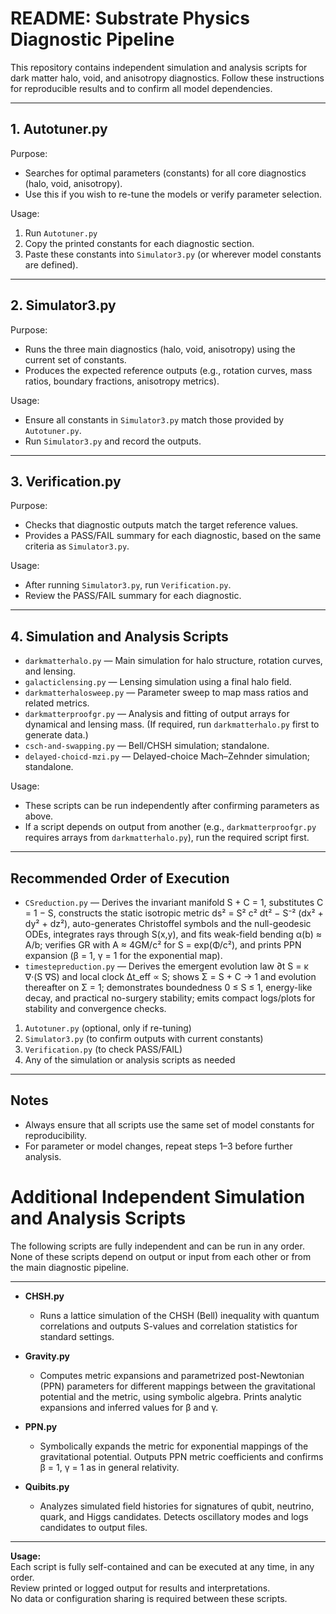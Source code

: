 # README: Substrate Physics Diagnostic Pipeline

This repository contains independent simulation and analysis scripts for dark matter halo, void, and anisotropy diagnostics. Follow these instructions for reproducible results and to confirm all model dependencies.

---

## 1. Autotuner.py

Purpose:
- Searches for optimal parameters (constants) for all core diagnostics (halo, void, anisotropy).
- Use this if you wish to re-tune the models or verify parameter selection.

Usage:
1. Run `Autotuner.py`
2. Copy the printed constants for each diagnostic section.
3. Paste these constants into `Simulator3.py` (or wherever model constants are defined).

---

## 2. Simulator3.py

Purpose:
- Runs the three main diagnostics (halo, void, anisotropy) using the current set of constants.
- Produces the expected reference outputs (e.g., rotation curves, mass ratios, boundary fractions, anisotropy metrics).

Usage:
- Ensure all constants in `Simulator3.py` match those provided by `Autotuner.py`.
- Run `Simulator3.py` and record the outputs.

---

## 3. Verification.py

Purpose:
- Checks that diagnostic outputs match the target reference values.
- Provides a PASS/FAIL summary for each diagnostic, based on the same criteria as `Simulator3.py`.

Usage:
- After running `Simulator3.py`, run `Verification.py`.
- Review the PASS/FAIL summary for each diagnostic.

---

## 4. Simulation and Analysis Scripts

- `darkmatterhalo.py` — Main simulation for halo structure, rotation curves, and lensing.
- `galacticlensing.py` — Lensing simulation using a final halo field.
- `darkmatterhalosweep.py` — Parameter sweep to map mass ratios and related metrics.
- `darkmatterproofgr.py` — Analysis and fitting of output arrays for dynamical and lensing mass. (If required, run `darkmatterhalo.py` first to generate data.)
- `csch-and-swapping.py` — Bell/CHSH simulation; standalone.
- `delayed-choicd-mzi.py` — Delayed-choice Mach–Zehnder simulation; standalone.


Usage:
- These scripts can be run independently after confirming parameters as above.
- If a script depends on output from another (e.g., `darkmatterproofgr.py` requires arrays from `darkmatterhalo.py`), run the required script first.

---

## Recommended Order of Execution

- `CSreduction.py` — Derives the invariant manifold S + C = 1, substitutes C = 1 − S, constructs the static isotropic metric ds² = S² c² dt² − S⁻² (dx² + dy² + dz²), auto-generates Christoffel symbols and the null-geodesic ODEs, integrates rays through S(x,y), and fits weak-field bending α(b) ≈ A/b; verifies GR with A ≈ 4GM/c² for S = exp(Φ/c²), and prints PPN expansion (β = 1, γ = 1 for the exponential map).
- `timestepreduction.py` — Derives the emergent evolution law ∂t S = κ ∇·(S ∇S) and local clock Δt_eff ∝ S; shows Σ = S + C → 1 and evolution thereafter on Σ = 1; demonstrates boundedness 0 ≤ S ≤ 1, energy-like decay, and practical no-surgery stability; emits compact logs/plots for stability and convergence checks.
1. `Autotuner.py`  (optional, only if re-tuning)
2. `Simulator3.py`  (to confirm outputs with current constants)
3. `Verification.py`  (to check PASS/FAIL)
4. Any of the simulation or analysis scripts as needed

---

## Notes

- Always ensure that all scripts use the same set of model constants for reproducibility.
- For parameter or model changes, repeat steps 1–3 before further analysis.

# Additional Independent Simulation and Analysis Scripts

The following scripts are fully independent and can be run in any order. None of these scripts depend on output or input from each other or from the main diagnostic pipeline.

---

- **CHSH.py**
  - Runs a lattice simulation of the CHSH (Bell) inequality with quantum correlations and outputs S-values and correlation statistics for standard settings.

- **Gravity.py**
  - Computes metric expansions and parametrized post-Newtonian (PPN) parameters for different mappings between the gravitational potential and the metric, using symbolic algebra. Prints analytic expansions and inferred values for β and γ.

- **PPN.py**
  - Symbolically expands the metric for exponential mappings of the gravitational potential. Outputs PPN metric coefficients and confirms β = 1, γ = 1 as in general relativity.

- **Quibits.py**
  - Analyzes simulated field histories for signatures of qubit, neutrino, quark, and Higgs candidates. Detects oscillatory modes and logs candidates to output files.

---

**Usage:**  
Each script is fully self-contained and can be executed at any time, in any order.  
Review printed or logged output for results and interpretations.  
No data or configuration sharing is required between these scripts.

